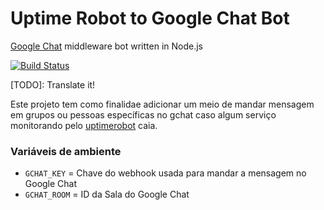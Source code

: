 # Uptime Robot to Google Chat Bot

[Google Chat](https://chat.google.com) middleware bot written in Node.js

[![Build Status](https://travis-ci.org/durvalrafael/uptimerobot-to-gchat-bot.svg?branch=master)](https://travis-ci.org/durvalrafael/uptimerobot-to-gchat-bot)


[TODO]: Translate it!

Este projeto tem como finalidae adicionar um meio de mandar mensagem em grupos ou pessoas específicas no gchat caso algum serviço monitorando pelo [uptimerobot](https://uptimerobot.com/) caia.

### Variáveis de ambiente 

* `GCHAT_KEY` = Chave do webhook usada para mandar a mensagem no Google Chat
* `GCHAT_ROOM` = ID da Sala do Google Chat
